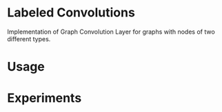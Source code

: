 # Labeled Convolutions
Implementation of Graph Convolution Layer for graphs with nodes of two different types.


# Usage


# Experiments


